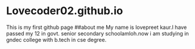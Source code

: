 # Lovecoder02.github.io
This is my first github page
##about me
My name is lovepreet kaur.I have passed my 12 in govt. senior secondary schoolamloh.now i am studying in gndec college with b.tech in cse degree.
